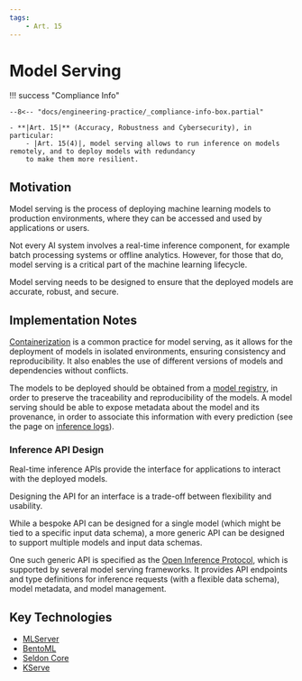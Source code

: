 ```yaml
---
tags:
    - Art. 15
---
```


# Model Serving

!!! success "Compliance Info"

    --8<-- "docs/engineering-practice/_compliance-info-box.partial"

    - **|Art. 15|** (Accuracy, Robustness and Cybersecurity), in particular:
        - |Art. 15(4)|, model serving allows to run inference on models remotely, and to deploy models with redundancy
        to make them more resilient.

## Motivation

Model serving is the process of deploying machine learning models to production environments, where they can be accessed and used by applications or users.

Not every AI system involves a real-time inference component, for example batch processing systems or offline analytics.
However, for those that do, model serving is a critical part of the machine learning lifecycle.

Model serving needs to be designed to ensure that the deployed models are accurate, robust, and secure.

## Implementation Notes

[Containerization](containerization.md) is a common practice for model serving, as it allows for the deployment of models in isolated environments, ensuring consistency and reproducibility.
It also enables the use of different versions of models and dependencies without conflicts.

The models to be deployed should be obtained from a [model registry](model-registry.md), in order to preserve the traceability and reproducibility of the models.
A model serving should be able to expose metadata about the model and its provenance, in order to associate this information with every prediction (see the page on [inference logs](inference-log.md)).

### Inference API Design

Real-time inference APIs provide the interface for applications to interact with the deployed models.

Designing the API for an interface is a trade-off between flexibility and usability.

While a bespoke API can be designed for a single model (which might be tied to a specific input data schema), a more generic API can be designed to support multiple models and input data schemas.

One such generic API is specified as the [Open Inference Protocol](https://github.com/kserve/open-inference-protocol), which is supported by several model serving frameworks.
It provides API endpoints and type definitions for inference requests (with a flexible data schema), model metadata, and model management.

## Key Technologies

-   [MLServer](https://mlserver.readthedocs.io/)
-   [BentoML](https://docs.bentoml.org/en/latest/)
-   [Seldon Core](https://docs.seldon.io/projects/seldon-core/en/latest/)
-   [KServe](https://kserve.github.io/website/)
